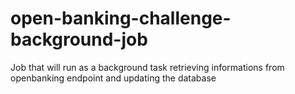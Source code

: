 # open-banking-challenge-background-job
Job that will run as a background task retrieving informations from openbanking endpoint and updating the database
